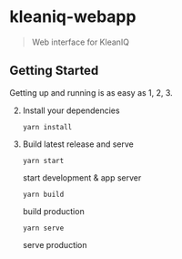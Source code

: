 # kleaniq-webapp

> Web interface for KleanIQ

## Getting Started

Getting up and running is as easy as 1, 2, 3.


2. Install your dependencies

    ```
    yarn install
    ```

3. Build latest release and serve

    ```
    yarn start
    ```

    start development  & app server

    ```
    yarn build
    ```

    build production

    ```
    yarn serve
    ```

    serve production
